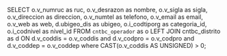 SELECT
o.v_numruc as ruc,
o.v_desrazon as nombre,
o.v_sigla as sigla,
o.v_direccion as direccion,
o.v_numtel as telefono,
o.v_email as email,
o.v_web as web,
d.ubigeo_dis as ubigeo,
o.i_codtiporg as categoria_id,
o.i_codnivel as nivel_id
FROM `cntbc_operador` as o
LEFT JOIN cntbc_distrito as d ON d.v_coddis = o.v_coddis and d.v_codpro = o.v_codpro and d.v_coddep = o.v_coddep
where CAST(o.v_coddis AS UNSIGNED) > 0;
